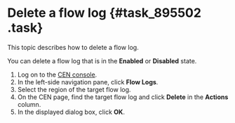 # Delete a flow log {#task_895502 .task}

This topic describes how to delete a flow log.

You can delete a flow log that is in the **Enabled** or **Disabled** state.

1.  Log on to the [CEN console](https://partners-intl.console.aliyun.com/#/cbn).
2.  In the left-side navigation pane, click **Flow Logs**.
3.  Select the region of the target flow log.
4.  On the CEN page, find the target flow log and click **Delete** in the **Actions** column.
5.  In the displayed dialog box, click **OK**.

